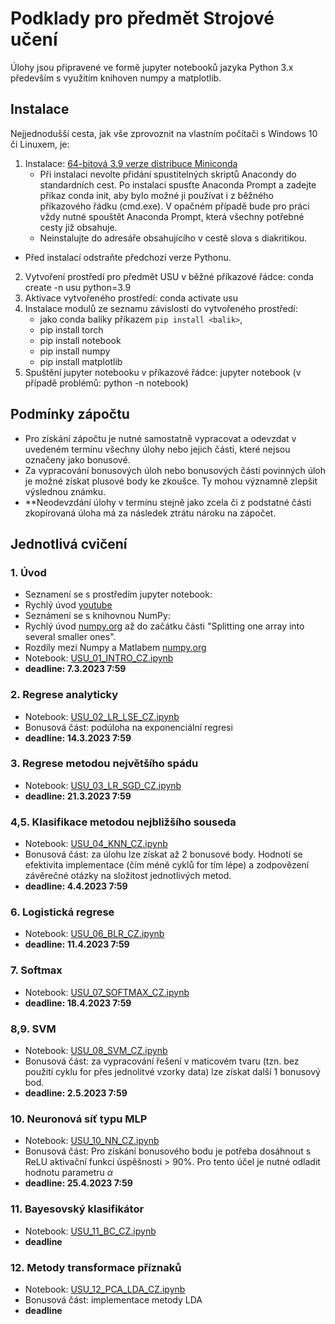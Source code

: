 # Podklady pro předmět Strojové učení

Úlohy jsou připravené ve formě jupyter notebooků jazyka Python 3.x především s využitím knihoven numpy a matplotlib.

## Instalace

Nejjednodušší cesta, jak vše zprovoznit na vlastním počítači s Windows 10 či Linuxem, je:

1. Instalace: [64-bitová 3.9 verze distribuce Miniconda](https://docs.conda.io/en/latest/miniconda.html)
	- Při instalaci nevolte přidání spustitelných skriptů Anacondy do standardních cest. Po instalaci spusťte Anaconda Prompt a zadejte příkaz conda init, aby bylo možné ji používat i z běžného příkazového řádku (cmd.exe). V opačném případě bude pro práci vždy nutné spouštět Anaconda Prompt, která všechny potřebné cesty již obsahuje.
	- Neinstalujte do adresáře obsahujícího v cestě slova s diakritikou.
  - Před instalací odstraňte předchozí verze Pythonu.
2. Vytvoření prostředí pro předmět USU v běžné příkazové řádce: conda create -n usu python=3.9
3. Aktivace vytvořeného prostředí: conda activate usu
4. Instalace modulů ze seznamu závislostí do vytvořeného prostředí:
   - jako conda balíky příkazem `pip install <balik>`,
   - pip install torch
   - pip install notebook   
   - pip install numpy   
   - pip install matplotlib
5. Spuštění jupyter notebooku v příkazové řádce: jupyter notebook (v případě problémů: python -n notebook)

## Podmínky zápočtu

- Pro získání zápočtu je nutné samostatně vypracovat a odevzdat v uvedeném termínu všechny úlohy nebo jejich části, které nejsou označeny jako bonusové.
- Za vypracování bonusových úloh nebo bonusových částí povinných úloh je možné získat plusové body ke zkoušce. Ty mohou významně zlepšit výslednou známku.
- **Neodevzdání úlohy v termínu stejně jako zcela či z podstatné části zkopírovaná úloha má za následek ztrátu nároku na zápočet.

## Jednotlivá cvičení

### 1. Úvod 
- Seznamení se s prostředím jupyter notebook:
- Rychlý úvod [youtube](https://www.youtube.com/watch?v=HW29067qVWk)
- Seznámení se s knihovnou NumPy:
- Rychlý úvod [numpy.org](https://numpy.org/doc/stable/user/quickstart.html) až do začátku části "Splitting one array into several smaller ones". 
- Rozdíly mezi Numpy a Matlabem [numpy.org](https://numpy.org/doc/stable/user/numpy-for-matlab-users.html)
- Notebook: [USU_01_INTRO_CZ.ipynb](USU_01_INTRO_CZ.ipynb)
- **deadline: 7.3.2023 7:59**
 
### 2. Regrese analyticky
- Notebook: [USU_02_LR_LSE_CZ.ipynb](USU_02_LR_LSE_CZ.ipynb)
- Bonusová část: podúloha na exponenciální regresi
- **deadline: 14.3.2023 7:59**

### 3. Regrese metodou největšího spádu
- Notebook: [USU_03_LR_SGD_CZ.ipynb](USU_03_LR_SGD_CZ.ipynb)
- **deadline: 21.3.2023 7:59**

### 4,5. Klasifikace metodou nejbližšího souseda
- Notebook: [USU_04_KNN_CZ.ipynb](USU_04_KNN_CZ.ipynb)
- Bonusová část: za úlohu lze získat až 2 bonusové body. Hodnotí se efektivita implementace (čím méně cyklů for tím lépe) a zodpovězení závěrečné otázky na složitost jednotlivých metod.
- **deadline: 4.4.2023 7:59**

### 6. Logistická regrese
- Notebook: [USU_06_BLR_CZ.ipynb](USU_06_BLR_CZ.ipynb)
- **deadline: 11.4.2023 7:59**

### 7. Softmax
- Notebook: [USU_07_SOFTMAX_CZ.ipynb](USU_07_SOFTMAX_CZ.ipynb)
- **deadline: 18.4.2023 7:59**

### 8,9. SVM
- Notebook: [USU_08_SVM_CZ.ipynb](USU_08_SVM_CZ.ipynb)
- Bonusová část: za vypracování řešení v maticovém tvaru (tzn. bez použití cyklu for přes jednolitvé vzorky data) lze získat další 1 bonusový bod.
- **deadline: 2.5.2023 7:59**

### 10. Neuronová síť typu MLP
- Notebook: [USU_10_NN_CZ.ipynb](USU_10_NN_CZ.ipynb)
- Bonusová část: Pro získání bonusového bodu je potřeba dosáhnout s ReLU aktivační funkci úspěšnosti > 90%. Pro tento účel je nutné odladit hodnotu parametru $\alpha$
- **deadline: 25.4.2023 7:59**

### 11. Bayesovský klasifikátor
- Notebook: [USU_11_BC_CZ.ipynb](USU_11_BC_CZ.ipynb)
- **deadline**

### 12. Metody transformace příznaků
- Notebook: [USU_12_PCA_LDA_CZ.ipynb](USU_12_PCA_LDA_CZ.ipynb)
- Bonusová část: implementace metody LDA
- **deadline**
